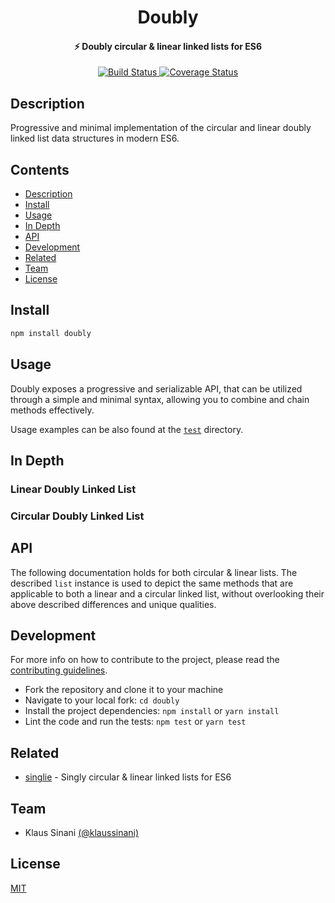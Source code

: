 <h1 align="center">
  Doubly
</h1>


<h4 align="center">
  ⚡ Doubly circular & linear linked lists for ES6
</h4>

<p align="center">
  <a href="https://travis-ci.com/klaussinani/doubly">
    <img alt="Build Status" src="https://travis-ci.com/klaussinani/doubly.svg?branch=master">
  </a>
  <a href='https://coveralls.io/github/klaussinani/doubly?branch=master'>
    <img alt="Coverage Status" src="https://coveralls.io/repos/github/klaussinani/doubly/badge.svg?branch=master">
  </a>
</p>

## Description

Progressive and minimal implementation of the circular and linear doubly linked list data structures in modern ES6.

## Contents

- [Description](#description)
- [Install](#install)
- [Usage](#usage)
- [In Depth](#in-depth)
- [API](#api)
- [Development](#development)
- [Related](#related)
- [Team](#team)
- [License](#license)

## Install

```bash
npm install doubly
```

## Usage

Doubly exposes a progressive and serializable API, that can be utilized through a simple and minimal syntax, allowing you to combine and chain methods effectively.

Usage examples can be also found at the [`test`](https://github.com/klaussinani/doubly/tree/master/test) directory.

## In Depth

### Linear Doubly Linked List

### Circular Doubly Linked List

## API

The following documentation holds for both circular & linear lists. The described `list` instance is used to depict the same methods that are applicable to both a linear and a circular linked list, without overlooking their above described differences and unique qualities.

## Development

For more info on how to contribute to the project, please read the [contributing guidelines](https://github.com/klaussinani/doubly/blob/master/contributing.md).

- Fork the repository and clone it to your machine
- Navigate to your local fork: `cd doubly`
- Install the project dependencies: `npm install` or `yarn install`
- Lint the code and run the tests: `npm test` or `yarn test`

## Related

- [singlie](https://github.com/klaussinani/singlie) - Singly circular & linear linked lists for ES6

## Team

- Klaus Sinani [(@klaussinani)](https://github.com/klaussinani)

## License

[MIT](https://github.com/klaussinani/doubly/blob/master/license.md)
